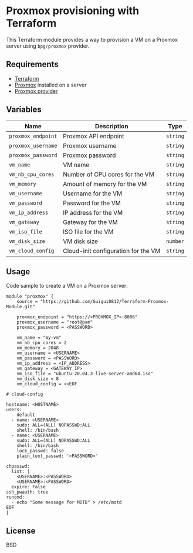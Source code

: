 # Proxmox provisioning with Terraform

This Terraform module provides a way to provision a VM on a Proxmox server using `bpg/proxmox` provider.

## Requirements

- [Terraform](https://www.terraform.io/downloads.html)
- [Proxmox](https://www.proxmox.com/en/downloads) installed on a server
- [Proxmox provider](https://registry.terraform.io/providers/bpg/proxmox/latest/docs)

## Variables

| Name | Description | Type |
|------|-------------|------|
| `proxmox_endpoint` | Proxmox API endpoint | `string` |
| `proxmox_username` | Proxmox username | `string` |
| `proxmox_password` | Proxmox password | `string` |
| `vm_name` | VM name | `string` |
| `vm_nb_cpu_cores` | Number of CPU cores for the VM | `string` |
| `vm_memory` | Amount of memory for the VM | `string` |
| `vm_username` | Username for the VM | `string` |
| `vm_password` | Password for the VM | `string` |
| `vm_ip_address` | IP address for the VM | `string` |
| `vm_gateway` | Gateway for the VM | `string` |
| `vm_iso_file` | ISO file for the VM | `string` |
| `vm_disk_size` | VM disk size | `number` |
| `vm_cloud_config` | Cloud-init configuration for the VM | `string` |

## Usage

Code sample to create a VM on a Proxmox server:

```hcl
module "proxmox" {
    source = "https://github.com/Guigui0812/Terraform-Proxmox-Module.git"

    proxmox_endpoint = "https://<PROXMOX_IP>:8006"
    proxmox_username = "root@pam"
    proxmox_password = <PASSWORD>

    vm_name = "my-vm"
    vm_nb_cpu_cores = 2
    vm_memory = 2048
    vm_username = <USERNAME>
    vm_password = <PASSWORD>
    vm_ip_address = <IP_ADDRESS>
    vm_gateway = <GATEWAY_IP>
    vm_iso_file = "ubuntu-20.04.3-live-server-amd64.iso"
    vm_disk_size = 8
    vm_cloud_config = <<EOF

# cloud-config

hostname: <HOSTNAME>
users:
  - default
  - name: <USERNAME>
    sudo: ALL=(ALL) NOPASSWD:ALL
    shell: /bin/bash
  - name: <USERNAME>
    sudo: ALL=(ALL) NOPASSWD:ALL
    shell: /bin/bash
    lock_passwd: false
    plain_text_passwd: '<PASSWORD>'

chpasswd:
  list: |
    <USERNAME>:<PASSWORD>
    <USERNAME>:<PASSWORD>
  expire: False
ssh_pwauth: true
runcmd:
  - echo "Some message for MOTD" > /etc/motd
EOF
}
```

## License

BSD
